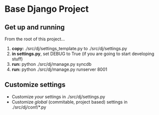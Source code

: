 Base Django Project
================

## Get up and running
From the root of this project...

1. **copy:** ./src/dj/settings_template.py to ./src/dj/settings.py
2. **in settings.py**, set DEBUG to True (if you are going to start developing stuff)
3. **run:** python ./src/dj/manage.py syncdb
4. **run:** python ./src/dj/manage.py runserver 8001

## Customize settings
- Customize *your* settings in ./src/dj/settings.py
- Customize *global* (commitable, project based) settings in ./src/dj/conf/*.py 